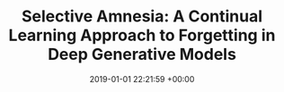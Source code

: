 ---
layout: post
title: "Selective Amnesia: A Continual Learning Approach to Forgetting in Deep Generative Models"
date: 2019-01-01 22:21:59 +00:00
image: /assets/imgs/selective-amnesia.png
categories: research
authors: <strong>Alvin Heng</strong>, Harold Soh
venue: <strong><i>Neural Information Processing Systems (NeurIPS), 2023, Spotlight</i></strong>

#paper: assets/pdfs/selective-amnesia.pdf
link: https://arxiv.org/abs/2305.10120
---